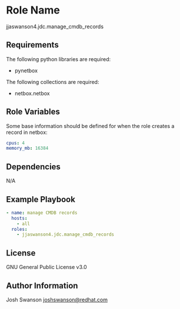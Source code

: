 Role Name
=========

jjaswanson4.jdc.manage_cmdb_records

Requirements
------------

The following python libraries are required:
- pynetbox

The following collections are required:
- netbox.netbox

Role Variables
--------------

Some base information should be defined for when the role creates a record in netbox:
```yaml
cpus: 4
memory_mb: 16384
```

Dependencies
------------

N/A

Example Playbook
----------------

```yaml
- name: manage CMDB records
  hosts:
    - all
  roles:
    - jjaswanson4.jdc.manage_cmdb_records
```

License
-------

GNU General Public License v3.0

Author Information
------------------

Josh Swanson <joshswanson@redhat.com>